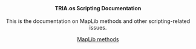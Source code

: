 <div align="center">
<strong>TRIA.os Scripting Documentation</strong><br>
<br>
This is the documentation on MapLib methods and other scripting-related issues.

[MapLib methods](/api/init.lua)
</div>